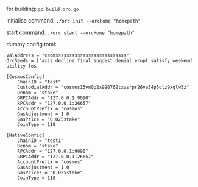 for building: 
`````go build orc.go`````

initialise command:
`````./orc init --orcHome "homepath"`````

start command:
`````./orc start --orcHome "homepath"`````

dummy config.toml:

````    
ValAddress = "csomssssssssssssssssssssssssss"
OrcSeeds = ["axis decline final suggest denial erupt satisfy weekend utility fo$

[CosmosConfig]
    ChainID = "test"
    CustodialAddr = "cosmos15vm0p2x990762txvsrpr26ya54p5qlz9xqlw5z"
    Denom = "stake"
    GRPCAddr = "127.0.0.1:9090"
    RPCAddr = "127.0.0.1:26657"
    AccountPrefix = "cosmos"
    GasAdjustment = 1.0
    GasPrice = "0.025stake"
    CoinType = 118                                  
    
[NativeConfig]
    ChainID = "test1"
    Denom = "stake"
    RPCAddr = "127.0.0.1:9090"
    GRPCAddr = "127.0.0.1:26657"
    AccountPrefix = "cosmos"
    GasAdjustment = 1.0
    GasPrices = "0.025stake"
    CoinType = 118

````